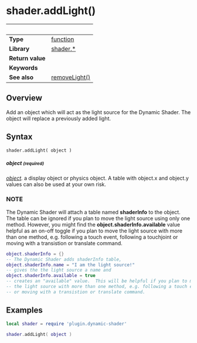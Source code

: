 # shader.addLight()

|                      | &nbsp; 
| -------------------- | ---------------------------------------------------------------
| __Type__             | [function](http://docs.coronalabs.com/api/type/Function.html)
| __Library__          | [shader.*](README.md)
| __Return value__     | 
| __Keywords__         | 
| __See also__         | [removeLight()](removeLight.markdown)


## Overview

Add an object which will act as the light source for the Dynamic Shader.  The object will replace a previously added light.


## Syntax

	shader.addLight( object )


##### object <small>(required)</small>
_[object]()._ a display object or physics object.  A table with object.x and object.y values can also be used at your own risk.

### NOTE
The Dynamic Shader will attach a table named __shaderInfo__ to the object.
The table can be ignored if you plan to move the light source using only one method. However, you might find the __object.shaderInfo.available__ value helpful as an on-off toggle if you plan to move the light source with more than one method, e.g. following a touch event, following a touchjoint or moving with a transistion or translate command.
``````lua
object.shaderInfo = {} 
-- The Dynamic Shader adds shaderInfo table,
object.shaderInfo.name = "I am the light source!" 
-- gives the the light source a name and
object.shaderInfo.available = true	
-- creates an "available" value.  This will be helpful if you plan to move
-- the light source with more than one method, e.g. following a touch event, following a touchjoint
-- or moving with a transistion or translate command.
``````

## Examples

``````lua
local shader = require 'plugin.dynamic-shader'

shader.addLight( object )
``````
